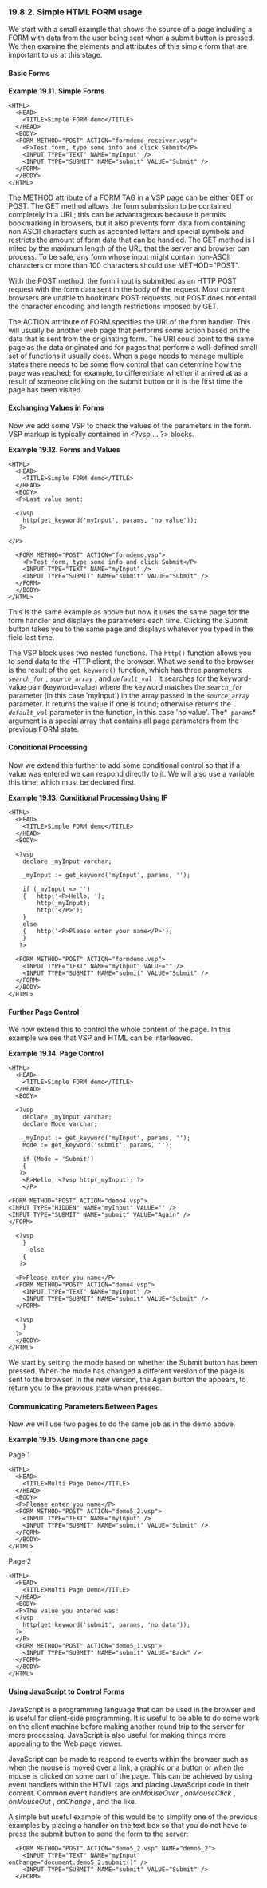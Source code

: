 <div>

<div>

<div>

<div>

### 19.8.2. Simple HTML FORM usage

</div>

</div>

</div>

We start with a small example that shows the source of a page including
a FORM with data from the user being sent when a submit button is
pressed. We then examine the elements and attributes of this simple form
that are important to us at this stage.

<div>

<div>

<div>

<div>

#### Basic Forms

</div>

</div>

</div>

<div>

**Example 19.11. Simple Forms**

<div>

``` programlisting
<HTML>
  <HEAD>
    <TITLE>Simple FORM demo</TITLE>
  </HEAD>
  <BODY>
  <FORM METHOD="POST" ACTION="formdemo_receiver.vsp">
    <P>Test form, type some info and click Submit</P>
    <INPUT TYPE="TEXT" NAME="myInput" />
    <INPUT TYPE="SUBMIT" NAME="submit" VALUE="Submit" />
  </FORM>
  </BODY>
</HTML>
```

</div>

</div>

  

The METHOD attribute of a FORM TAG in a VSP page can be either GET or
POST. The GET method allows the form submission to be contained
completely in a URL; this can be advantageous because it permits
bookmarking in browsers, but it also prevents form data from containing
non ASCII characters such as accented letters and special symbols and
restricts the amount of form data that can be handled. The GET method is
l mited by the maximum length of the URL that the server and browser can
process. To be safe, any form whose input might contain non-ASCII
characters or more than 100 characters should use METHOD="POST".

With the POST method, the form input is submitted as an HTTP POST
request with the form data sent in the body of the request. Most current
browsers are unable to bookmark POST requests, but POST does not entail
the character encoding and length restrictions imposed by GET.

The ACTION attribute of FORM specifies the URI of the form handler. This
will usually be another web page that performs some action based on the
data that is sent from the originating form. The URI could point to the
same page as the data originated and for pages that perform a
well-defined small set of functions it usually does. When a page needs
to manage multiple states there needs to be some flow control that can
determine how the page was reached; for example, to differentiate
whether it arrived at as a result of someone clicking on the submit
button or it is the first time the page has been visited.

</div>

<div>

<div>

<div>

<div>

#### Exchanging Values in Forms

</div>

</div>

</div>

Now we add some VSP to check the values of the parameters in the form.
VSP markup is typically contained in \<?vsp ... ?\> blocks.

<div>

**Example 19.12. Forms and Values**

<div>

``` programlisting
<HTML>
  <HEAD>
    <TITLE>Simple FORM demo</TITLE>
  </HEAD>
  <BODY>
  <P>Last value sent:

  <?vsp
    http(get_keyword('myInput', params, 'no value'));
   ?>

</P>

  <FORM METHOD="POST" ACTION="formdemo.vsp">
    <P>Test form, type some info and click Submit</P>
    <INPUT TYPE="TEXT" NAME="myInput" />
    <INPUT TYPE="SUBMIT" NAME="submit" VALUE="Submit" />
  </FORM>
  </BODY>
</HTML>
```

</div>

</div>

  

This is the same example as above but now it uses the same page for the
form handler and displays the parameters each time. Clicking the Submit
button takes you to the same page and displays whatever you typed in the
field last time.

The VSP block uses two nested functions. The `http()` function allows
you to send data to the HTTP client, the browser. What we send to the
browser is the result of the `get_keyword()` function, which has three
parameters: *`search_for`* , *`source_array`* , and *`default_val`* . It
searches for the keyword-value pair (keyword=value) where the keyword
matches the *`search_for`* parameter (in this case 'myInput') in the
array passed in the *`source_array`* parameter. It returns the value if
one is found; otherwise returns the *`default_val`* parameter in the
function, in this case 'no value'. The*` params`* argument is a special
array that contains all page parameters from the previous FORM state.

</div>

<div>

<div>

<div>

<div>

#### Conditional Processing

</div>

</div>

</div>

Now we extend this further to add some conditional control so that if a
value was entered we can respond directly to it. We will also use a
variable this time, which must be declared first.

<div>

**Example 19.13. Conditional Processing Using IF**

<div>

``` programlisting
<HTML>
  <HEAD>
    <TITLE>Simple FORM demo</TITLE>
  </HEAD>
  <BODY>

  <?vsp
    declare _myInput varchar;

    _myInput := get_keyword('myInput', params, '');

    if (_myInput <> '')
    {   http('<P>Hello, ');
        http(_myInput);
        http('</P>');
    }
    else
    {   http('<P>Please enter your name</P>');
    }
   ?>

  <FORM METHOD="POST" ACTION="formdemo.vsp">
    <INPUT TYPE="TEXT" NAME="myInput" VALUE="" />
    <INPUT TYPE="SUBMIT" NAME="submit" VALUE="Submit" />
  </FORM>
  </BODY>
</HTML>
```

</div>

</div>

  

</div>

<div>

<div>

<div>

<div>

#### Further Page Control

</div>

</div>

</div>

We now extend this to control the whole content of the page. In this
example we see that VSP and HTML can be interleaved.

<div>

**Example 19.14. Page Control**

<div>

``` programlisting
<HTML>
  <HEAD>
    <TITLE>Simple FORM demo</TITLE>
  </HEAD>
  <BODY>

  <?vsp
    declare _myInput varchar;
    declare Mode varchar;

    _myInput := get_keyword('myInput', params, '');
    Mode := get_keyword('submit', params, '');

    if (Mode = 'Submit')
    {
   ?>
    <P>Hello, <?vsp http(_myInput); ?>
    </P>

<FORM METHOD="POST" ACTION="demo4.vsp">
<INPUT TYPE="HIDDEN" NAME="myInput" VALUE="" />
<INPUT TYPE="SUBMIT" NAME="submit" VALUE="Again" />
</FORM>

  <?vsp
    }
      else
    {
   ?>

  <P>Please enter you name</P>
  <FORM METHOD="POST" ACTION="demo4.vsp">
    <INPUT TYPE="TEXT" NAME="myInput" />
    <INPUT TYPE="SUBMIT" NAME="submit" VALUE="Submit" />
  </FORM>

  <?vsp
    }
  ?>
  </BODY>
</HTML>
```

</div>

</div>

  

We start by setting the mode based on whether the Submit button has been
pressed. When the mode has changed a different version of the page is
sent to the browser. In the new version, the Again button the appears,
to return you to the previous state when pressed.

</div>

<div>

<div>

<div>

<div>

#### Communicating Parameters Between Pages

</div>

</div>

</div>

Now we will use two pages to do the same job as in the demo above.

<div>

**Example 19.15. Using more than one page**

<div>

Page 1

``` programlisting
<HTML>
  <HEAD>
    <TITLE>Multi Page Demo</TITLE>
  </HEAD>
  <BODY>
  <P>Please enter you name</P>
  <FORM METHOD="POST" ACTION="demo5_2.vsp">
    <INPUT TYPE="TEXT" NAME="myInput" />
    <INPUT TYPE="SUBMIT" NAME="submit" VALUE="Submit" />
  </FORM>
  </BODY>
</HTML>
```

Page 2

``` programlisting
<HTML>
  <HEAD>
    <TITLE>Multi Page Demo</TITLE>
  </HEAD>
  <BODY>
  <P>The value you entered was:
  <?vsp
    http(get_keyword('submit', params, 'no data'));
  ?>
  </P>
  <FORM METHOD="POST" ACTION="demo5_1.vsp">
    <INPUT TYPE="SUBMIT" NAME="submit" VALUE="Back" />
  </FORM>
  </BODY>
</HTML>
```

</div>

</div>

  

</div>

<div>

<div>

<div>

<div>

#### Using JavaScript to Control Forms

</div>

</div>

</div>

JavaScript is a programming language that can be used in the browser and
is useful for client-side programming. It is useful to be able to do
some work on the client machine before making another round trip to the
server for more processing. JavaScript is also useful for making things
more appealing to the Web page viewer.

JavaScript can be made to respond to events within the browser such as
when the mouse is moved over a link, a graphic or a button or when the
mouse is clicked on some part of the page. This can be achieved by using
event handlers within the HTML tags and placing JavaScript code in their
content. Common event handlers are
<span class="emphasis">*onMouseOver*</span> ,
<span class="emphasis">*onMouseClick*</span> ,
<span class="emphasis">*onMouseOut*</span> ,
<span class="emphasis">*onChange*</span> , and the like.

A simple but useful example of this would be to simplify one of the
previous examples by placing a handler on the text box so that you do
not have to press the submit button to send the form to the server:

``` programlisting
  <FORM METHOD="POST" ACTION="demo5_2.vsp" NAME="demo5_2">
    <INPUT TYPE="TEXT" NAME="myInput" onChange="document.demo5_2.submit()" />
    <INPUT TYPE="SUBMIT" NAME="submit" VALUE="Submit" />
  </FORM>
```

</div>

</div>
